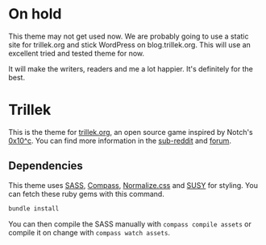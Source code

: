 # On hold

This theme may not get used now. We are probably going to use a static site for trillek.org and stick WordPress on blog.trillek.org. This will use an excellent tried and tested theme for now.

It will make the writers, readers and me a lot happier. It's definitely for the best.

# Trillek

This is the theme for [trillek.org][trillek-site], an open source game inspired by Notch's [0x10^c][0x10c]. You can find more information in the [sub-reddit][] and [forum][].

## Dependencies

This theme uses [SASS][], [Compass][], [Normalize.css][] and [SUSY][] for styling. You can fetch these ruby gems with this command.

```bash
bundle install
```

You can then compile the SASS manually with `compass compile assets` or compile it on change with `compass watch assets`.

[trillek-site]: http://trillek.org/
[0x10c]: http://0x10c.com/
[sub-reddit]: http://www.reddit.com/r/trillek
[forum]: http://forum.trillek.org/
[SASS]: http://sass-lang.com/
[Compass]: http://compass-style.org/
[Normalize.css]: http://necolas.github.io/normalize.css/
[SUSY]: http://susy.oddbird.net/
